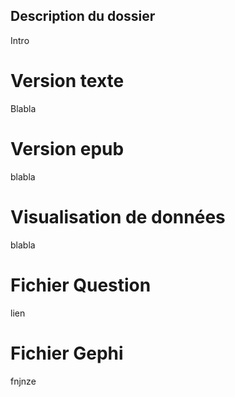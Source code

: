 ## Description du dossier

Intro

# Version texte

Blabla

# Version epub

blabla

# Visualisation de données

blabla

# Fichier Question

lien

# Fichier Gephi

fnjnze
